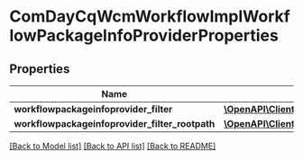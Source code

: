# ComDayCqWcmWorkflowImplWorkflowPackageInfoProviderProperties

## Properties
Name | Type | Description | Notes
------------ | ------------- | ------------- | -------------
**workflowpackageinfoprovider_filter** | [**\OpenAPI\Client\Model\ConfigNodePropertyArray**](ConfigNodePropertyArray.md) |  | [optional] 
**workflowpackageinfoprovider_filter_rootpath** | [**\OpenAPI\Client\Model\ConfigNodePropertyString**](ConfigNodePropertyString.md) |  | [optional] 

[[Back to Model list]](../README.md#documentation-for-models) [[Back to API list]](../README.md#documentation-for-api-endpoints) [[Back to README]](../README.md)


